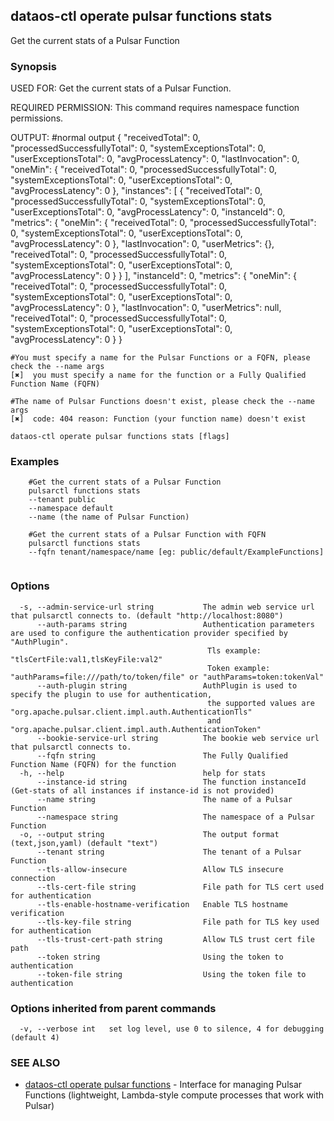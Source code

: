 ## dataos-ctl operate pulsar functions stats

Get the current stats of a Pulsar Function

### Synopsis

USED FOR:
    Get the current stats of a Pulsar Function.

REQUIRED PERMISSION:
    This command requires namespace function permissions.

OUTPUT:
    #normal output
    {
      "receivedTotal": 0,
      "processedSuccessfullyTotal": 0,
      "systemExceptionsTotal": 0,
      "userExceptionsTotal": 0,
      "avgProcessLatency": 0,
      "lastInvocation": 0,
      "oneMin": {
        "receivedTotal": 0,
        "processedSuccessfullyTotal": 0,
        "systemExceptionsTotal": 0,
        "userExceptionsTotal": 0,
        "avgProcessLatency": 0
      },
      "instances": [
        {
          "receivedTotal": 0,
          "processedSuccessfullyTotal": 0,
          "systemExceptionsTotal": 0,
          "userExceptionsTotal": 0,
          "avgProcessLatency": 0,
          "instanceId": 0,
          "metrics": {
            "oneMin": {
              "receivedTotal": 0,
              "processedSuccessfullyTotal": 0,
              "systemExceptionsTotal": 0,
              "userExceptionsTotal": 0,
              "avgProcessLatency": 0
            },
            "lastInvocation": 0,
            "userMetrics": {},
            "receivedTotal": 0,
            "processedSuccessfullyTotal": 0,
            "systemExceptionsTotal": 0,
            "userExceptionsTotal": 0,
            "avgProcessLatency": 0
          }
        }
      ],
      "instanceId": 0,
      "metrics": {
        "oneMin": {
          "receivedTotal": 0,
          "processedSuccessfullyTotal": 0,
          "systemExceptionsTotal": 0,
          "userExceptionsTotal": 0,
          "avgProcessLatency": 0
        },
        "lastInvocation": 0,
        "userMetrics": null,
        "receivedTotal": 0,
        "processedSuccessfullyTotal": 0,
        "systemExceptionsTotal": 0,
        "userExceptionsTotal": 0,
        "avgProcessLatency": 0
      }
    }

    #You must specify a name for the Pulsar Functions or a FQFN, please check the --name args
    [✖]  you must specify a name for the function or a Fully Qualified Function Name (FQFN)

    #The name of Pulsar Functions doesn't exist, please check the --name args
    [✖]  code: 404 reason: Function (your function name) doesn't exist



```
dataos-ctl operate pulsar functions stats [flags]
```

### Examples

```
    #Get the current stats of a Pulsar Function
    pulsarctl functions stats 
	--tenant public
	--namespace default
	--name (the name of Pulsar Function)

    #Get the current stats of a Pulsar Function with FQFN
    pulsarctl functions stats 
	--fqfn tenant/namespace/name [eg: public/default/ExampleFunctions]


```

### Options

```
  -s, --admin-service-url string           The admin web service url that pulsarctl connects to. (default "http://localhost:8080")
      --auth-params string                 Authentication parameters are used to configure the authentication provider specified by "AuthPlugin".
                                            Tls example: "tlsCertFile:val1,tlsKeyFile:val2"
                                            Token example: "authParams=file:///path/to/token/file" or "authParams=token:tokenVal"
      --auth-plugin string                 AuthPlugin is used to specify the plugin to use for authentication,
                                            the supported values are "org.apache.pulsar.client.impl.auth.AuthenticationTls"
                                            and "org.apache.pulsar.client.impl.auth.AuthenticationToken"
      --bookie-service-url string          The bookie web service url that pulsarctl connects to.
      --fqfn string                        The Fully Qualified Function Name (FQFN) for the function
  -h, --help                               help for stats
      --instance-id string                 The function instanceId (Get-stats of all instances if instance-id is not provided)
      --name string                        The name of a Pulsar Function
      --namespace string                   The namespace of a Pulsar Function
  -o, --output string                      The output format (text,json,yaml) (default "text")
      --tenant string                      The tenant of a Pulsar Function
      --tls-allow-insecure                 Allow TLS insecure connection
      --tls-cert-file string               File path for TLS cert used for authentication
      --tls-enable-hostname-verification   Enable TLS hostname verification
      --tls-key-file string                File path for TLS key used for authentication
      --tls-trust-cert-path string         Allow TLS trust cert file path
      --token string                       Using the token to authentication
      --token-file string                  Using the token file to authentication
```

### Options inherited from parent commands

```
  -v, --verbose int   set log level, use 0 to silence, 4 for debugging (default 4)
```

### SEE ALSO

* [dataos-ctl operate pulsar functions](dataos-ctl_operate_pulsar_functions.md)	 - Interface for managing Pulsar Functions (lightweight, Lambda-style compute processes that work with Pulsar)


